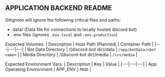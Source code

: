 ## APPLICATION BACKEND README

Gitignore will ignore the following critical files and paths:
- data/ (Data file for connections to locally hosted discord bot)
- .env files (ignores `.env.local` and `.env.production`)

Expected Volumes:
| Description | Host Path (Planned) | Container Path |
|---|---|---|
| Bot Data Directory | /\(discord-bot dir\)/data | `/app/botData/<bot name>` |
| Media Directory | /\(discord-bot dir\)/media | `/srv/media` |

Expected Environment Vars:
| Description | Key | Value |
|---|---|---|
| App Operating Environment  | APP_ENV | `PROD` |